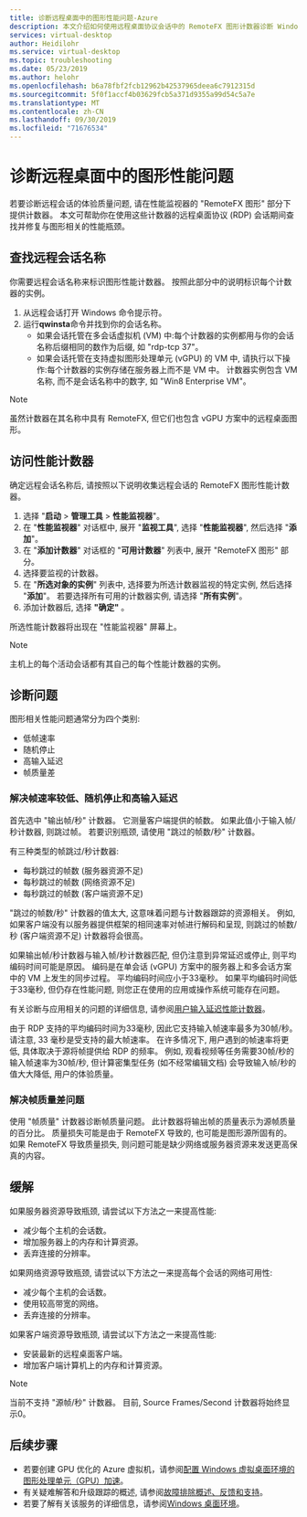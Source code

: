 ```yaml
---
title: 诊断远程桌面中的图形性能问题-Azure
description: 本文介绍如何使用远程桌面协议会话中的 RemoteFX 图形计数器诊断 Windows 虚拟桌面中图形的性能问题。
services: virtual-desktop
author: Heidilohr
ms.service: virtual-desktop
ms.topic: troubleshooting
ms.date: 05/23/2019
ms.author: helohr
ms.openlocfilehash: b6a78fbf2fcb12962b42537965deea6c7912315d
ms.sourcegitcommit: 5f0f1accf4b03629fcb5a371d9355a99d54c5a7e
ms.translationtype: MT
ms.contentlocale: zh-CN
ms.lasthandoff: 09/30/2019
ms.locfileid: "71676534"
---
```

# <a name="diagnose-graphics-performance-issues-in-remote-desktop"></a>诊断远程桌面中的图形性能问题

若要诊断远程会话的体验质量问题, 请在性能监视器的 "RemoteFX 图形" 部分下提供计数器。 本文可帮助你在使用这些计数器的远程桌面协议 (RDP) 会话期间查找并修复与图形相关的性能瓶颈。

## <a name="find-your-remote-session-name"></a>查找远程会话名称

你需要远程会话名称来标识图形性能计数器。 按照此部分中的说明标识每个计数器的实例。

1. 从远程会话打开 Windows 命令提示符。
2. 运行**qwinsta**命令并找到你的会话名称。
    - 如果会话托管在多会话虚拟机 (VM) 中:每个计数器的实例都用与你的会话名称后缀相同的数作为后缀, 如 "rdp-tcp 37"。
    - 如果会话托管在支持虚拟图形处理单元 (vGPU) 的 VM 中, 请执行以下操作:每个计数器的实例存储在服务器上而不是 VM 中。 计数器实例包含 VM 名称, 而不是会话名称中的数字, 如 "Win8 Enterprise VM"。

>[!NOTE]
> 虽然计数器在其名称中具有 RemoteFX, 但它们也包含 vGPU 方案中的远程桌面图形。

## <a name="access-performance-counters"></a>访问性能计数器

确定远程会话名称后, 请按照以下说明收集远程会话的 RemoteFX 图形性能计数器。

1. 选择 "**启动** > **管理工具** > **性能监视器**"。
2. 在 "**性能监视器**" 对话框中, 展开 "**监视工具**", 选择 "**性能监视器**", 然后选择 "**添加**"。
3. 在 "**添加计数器**" 对话框的 "**可用计数器**" 列表中, 展开 "RemoteFX 图形" 部分。
4. 选择要监视的计数器。
5. 在 "**所选对象的实例**" 列表中, 选择要为所选计数器监视的特定实例, 然后选择 "**添加**"。 若要选择所有可用的计数器实例, 请选择 "**所有实例**"。
6. 添加计数器后, 选择 **"确定"** 。

所选性能计数器将出现在 "性能监视器" 屏幕上。

>[!NOTE]
>主机上的每个活动会话都有其自己的每个性能计数器的实例。

## <a name="diagnose-issues"></a>诊断问题

图形相关性能问题通常分为四个类别:

- 低帧速率
- 随机停止
- 高输入延迟
- 帧质量差

### <a name="addressing-low-frame-rate-random-stalls-and-high-input-latency"></a>解决帧速率较低、随机停止和高输入延迟

首先选中 "输出帧/秒" 计数器。 它测量客户端提供的帧数。 如果此值小于输入帧/秒计数器, 则跳过帧。 若要识别瓶颈, 请使用 "跳过的帧数/秒" 计数器。

有三种类型的帧跳过/秒计数器:

- 每秒跳过的帧数 (服务器资源不足)
- 每秒跳过的帧数 (网络资源不足)
- 每秒跳过的帧数 (客户端资源不足)

"跳过的帧数/秒" 计数器的值太大, 这意味着问题与计数器跟踪的资源相关。 例如, 如果客户端没有以服务器提供框架的相同速率对帧进行解码和呈现, 则跳过的帧数/秒 (客户端资源不足) 计数器将会很高。

如果输出帧/秒计数器与输入帧/秒计数器匹配, 但仍注意到异常延迟或停止, 则平均编码时间可能是原因。 编码是在单会话 (vGPU) 方案中的服务器上和多会话方案中的 VM 上发生的同步过程。 平均编码时间应小于33毫秒。 如果平均编码时间低于33毫秒, 但仍存在性能问题, 则您正在使用的应用或操作系统可能存在问题。

有关诊断与应用相关的问题的详细信息, 请参阅[用户输入延迟性能计数器](https://docs.microsoft.com/windows-server/remote/remote-desktop-services/rds-rdsh-performance-counters)。

由于 RDP 支持的平均编码时间为33毫秒, 因此它支持输入帧速率最多为30帧/秒。 请注意, 33 毫秒是受支持的最大帧速率。 在许多情况下, 用户遇到的帧速率将更低, 具体取决于源将帧提供给 RDP 的频率。 例如, 观看视频等任务需要30帧/秒的输入帧速率为30帧/秒, 但计算密集型任务 (如不经常编辑文档) 会导致输入帧/秒的值大大降低, 用户的体验质量。

### <a name="addressing-poor-frame-quality"></a>解决帧质量差问题

使用 "帧质量" 计数器诊断帧质量问题。 此计数器将输出帧的质量表示为源帧质量的百分比。 质量损失可能是由于 RemoteFX 导致的, 也可能是图形源所固有的。 如果 RemoteFX 导致质量损失, 则问题可能是缺少网络或服务器资源来发送更高保真的内容。

## <a name="mitigation"></a>缓解

如果服务器资源导致瓶颈, 请尝试以下方法之一来提高性能:

- 减少每个主机的会话数。
- 增加服务器上的内存和计算资源。
- 丢弃连接的分辨率。

如果网络资源导致瓶颈, 请尝试以下方法之一来提高每个会话的网络可用性:

- 减少每个主机的会话数。
- 使用较高带宽的网络。
- 丢弃连接的分辨率。

如果客户端资源导致瓶颈, 请尝试以下方法之一来提高性能:

- 安装最新的远程桌面客户端。
- 增加客户端计算机上的内存和计算资源。

> [!NOTE]
> 当前不支持 "源帧/秒" 计数器。 目前, Source Frames/Second 计数器将始终显示0。

## <a name="next-steps"></a>后续步骤

- 若要创建 GPU 优化的 Azure 虚拟机，请参阅[配置 Windows 虚拟桌面环境的图形处理单元（GPU）加速](https://docs.microsoft.com/azure/virtual-desktop/configure-vm-gpu)。
- 有关疑难解答和升级跟踪的概述, 请参阅[故障排除概述、反馈和支持](https://docs.microsoft.com/azure/virtual-desktop/troubleshoot-set-up-overview)。
- 若要了解有关该服务的详细信息，请参阅[Windows 桌面环境](https://docs.microsoft.com/azure/virtual-desktop/environment-setup)。

